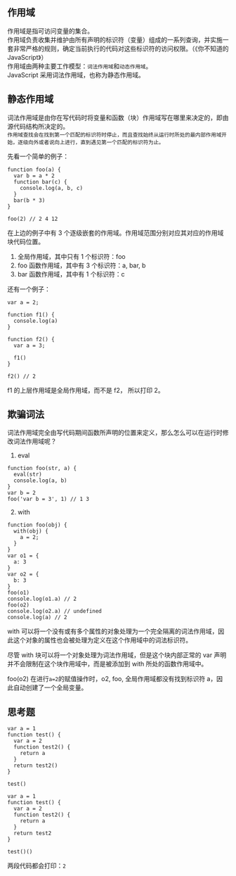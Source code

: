 ## 作用域

作用域是指可访问变量的集合。  
作用域负责收集并维护由所有声明的标识符（变量）组成的一系列查询，并实施一套非常严格的规则，确定当前执行的代码对这些标识符的访问权限。（《你不知道的 JavaScript》）  
作用域由两种主要工作模型：`词法作用域`和`动态作用域`。  
JavaScript 采用词法作用域，也称为静态作用域。

## 静态作用域

词法作用域是由你在写代码时将变量和函数（块）作用域写在哪里来决定的，即由源代码结构所决定的。  
`作用域查找会在找到第一个匹配的标识符时停止，而且查找始终从运行时所处的最内部作用域开始，逐级向外或者说向上进行，直到遇见第一个匹配的标识符为止。`

先看一个简单的例子：

```
function foo(a) {
  var b = a * 2
  function bar(c) {
    console.log(a, b, c)
  }
  bar(b * 3)
}

foo(2) // 2 4 12
```

在上边的例子中有 3 个逐级嵌套的作用域。作用域范围分别对应其对应的作用域块代码位置。

1. 全局作用域，其中只有 1 个标识符：foo
2. foo 函数作用域，其中有 3 个标识符：a, bar, b
3. bar 函数作用域，其中有 1 个标识符：c

还有一个例子：

```
var a = 2;

function f1() {
  console.log(a)
}

function f2() {
  var a = 3;

  f1()
}

f2() // 2
```

f1 的上层作用域是全局作用域，而不是 f2， 所以打印 2。

## 欺骗词法

词法作用域完全由写代码期间函数所声明的位置来定义，那么怎么可以在运行时修改词法作用域呢？

1. eval

```
function foo(str, a) {
  eval(str)
  console.log(a, b)
}
var b = 2
foo('var b = 3', 1) // 1 3
```

2. with

```
function foo(obj) {
  with(obj) {
    a = 2;
  }
}
var o1 = {
  a: 3
}
var o2 = {
  b: 3
}
foo(o1)
console.log(o1.a) // 2
foo(o2)
console.log(o2.a) // undefined
console.log(a) // 2
```

with 可以将一个没有或有多个属性的对象处理为一个完全隔离的词法作用域，因此这个对象的属性也会被处理为定义在这个作用域中的词法标识符。

尽管 with 块可以将一个对象处理为词法作用域，但是这个块内部正常的 var 声明并不会限制在这个块作用域中，而是被添加到 with 所处的函数作用域中。

foo(o2) 在进行`a=2`的赋值操作时，o2, foo, 全局作用域都没有找到标识符 a，因此自动创建了一个全局变量。

## 思考题

```
var a = 1
function test() {
  var a = 2
  function test2() {
    return a
  }
  return test2()
}

test()
```

```
var a = 1
function test() {
  var a = 2
  function test2() {
    return a
  }
  return test2
}

test()()
```

两段代码都会打印：`2`
